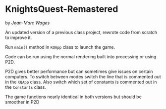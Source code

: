 # KnightsQuest-Remastered
 by *Jean-Marc Wages*

An updated version of a previous class project, rewrote code from scratch to improve it.

Run `main()` method in `KQApp` class to launch the game.

Code can be run using the normal rendering built into processing or using P2D.

P2D gives better performance but can sometimes give issues on certain computers.
To switch between modes switch the line that is commented out in the `KQApp` class.
Also switch which set of constants is commented out in the `Constants` class.

The game functions nearly identical in both versions but should be smoother in P2D


